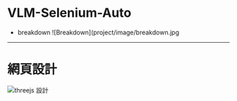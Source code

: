 ﻿# VLM-Selenium-Auto
- breakdown
![Breakdown](project/image/breakdown.jpg
---
# 網頁設計
![threejs 設計](https://github.com/user-attachments/assets/372024e4-157a-4212-b2b5-b239d8f0abd1)
